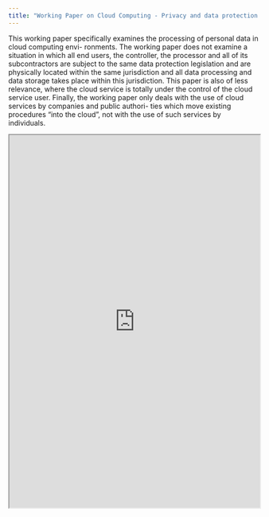 ```yaml
---
title: "Working Paper on Cloud Computing - Privacy and data protection issues - “Sopot Memorandum”"
---
```


This working paper specifically examines the processing of personal data in cloud computing envi- ronments.
The working paper does not examine a situation in which all end users, the controller, the processor and all of its subcontractors are subject to the same data protection legislation and are physically located within the same jurisdiction and all data processing and data storage takes place within this jurisdiction. This paper is also of less relevance, where the cloud service is totally under the control of the cloud service user.
Finally, the working paper only deals with the use of cloud services by companies and public authori- ties which move existing procedures “into the cloud”, not with the use of such services by individuals.

<iframe height="750" width="100%" src="https://ewelton.github.io/ktest/wiki.html#Working%20Paper%20on%20Cloud%20Computing%20-%20Privacy%20and%20data%20protection%20issues%20-%20%E2%80%9CSopot%20Memorandum%E2%80%9D"></iframe>
